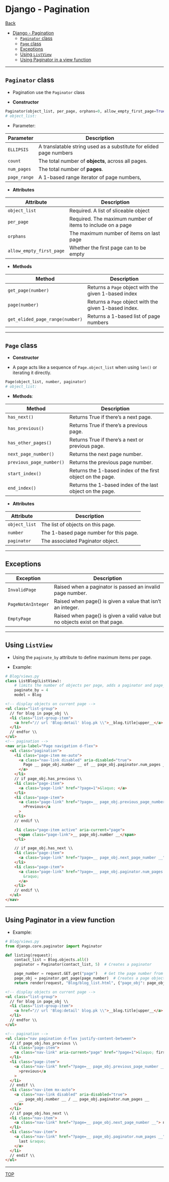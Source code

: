 # Django - Pagination

[Back](../index.md)

- [Django - Pagination](#django---pagination)
  - [`Paginator` class](#paginator-class)
  - [`Page` class](#page-class)
  - [Exceptions](#exceptions)
  - [Using `ListView`](#using-listview)
  - [Using Paginator in a view function](#using-paginator-in-a-view-function)

---

## `Paginator` class

- Pagination use the `Paginator` class

- **Constructor**

```py
Paginator(object_list, per_page, orphans=0, allow_empty_first_page=True)
# object_list: 
```

- Parameter:

| Parameter    | Description                                                        |
| ------------ | ------------------------------------------------------------------ |
| `ELLIPSIS`   | A translatable string used as a substitute for elided page numbers |
| `count`      | The total number of **objects**, across all pages.                 |
| `num_pages`  | The total number of **pages**.                                     |
| `page_range` | A 1-based range iterator of page numbers,                          |


- **Attributes**

| Attribute                | Description                                                |
| ------------------------ | ---------------------------------------------------------- |
| `object_list`            | Required. A list of sliceable object                       |
| `per_page`               | Required. The maximum number of items to include on a page |
| `orphans`                | The maximum number of items on last page                   |
| `allow_empty_first_page` | Whether the first page can to be empty                     |

- **Methods**

| Method                          | Description                                           |
| ------------------------------- | ----------------------------------------------------- |
| `get_page(number)`              | Returns a `Page` object with the given 1-based index  |
| `page(number)`                  | Returns a `Page` object with the given 1-based index. |
| `get_elided_page_range(number)` | Returns a 1-based list of page numbers                |

---

## `Page` class

- **Constructor**

- A page acts like a sequence of `Page.object_list` when using `len()` or iterating it directly.

```py
Page(object_list, number, paginator)
# object_list: 
```

- **Methods**:

| Method                   | Description                                                |
| ------------------------ | ---------------------------------------------------------- |
| `has_next()`             | Returns True if there’s a next page.                       |
| `has_previous()`         | Returns True if there’s a previous page.                   |
| `has_other_pages()`      | Returns True if there’s a next or previous page.           |
| `next_page_number()`     | Returns the next page number.                              |
| `previous_page_number()` | Returns the previous page number.                          |
| `start_index()`          | Returns the 1-based index of the first object on the page. |
| `end_index()`            | Returns the 1-based index of the last object on the page.  |

- **Attributes**

| Attribute     | Description                            |
| ------------- | -------------------------------------- |
| `object_list` | The list of objects on this page.      |
| `number`      | The 1-based page number for this page. |
| `paginator`   | The associated Paginator object.       |

---

## Exceptions

| Exception          | Description                                                                  |
| ------------------ | ---------------------------------------------------------------------------- |
| `InvalidPage`      | Raised when a paginator is passed an invalid page number.                    |
| `PageNotAnInteger` | Raised when page() is given a value that isn’t an integer.                   |
| `EmptyPage`        | Raised when page() is given a valid value but no objects exist on that page. |

---

## Using `ListView`

- Using the `paginate_by` attribute to define maximum items per page.

- Example:


```py
# Blog/views.py
class ListBlog(ListView):
    # limits the number of objects per page, adds a paginator and page_obj to the context.
    paginate_by = 4
    model = Blog
```

```html
<!-- display objects on current page -->
<ul class="list-group">
  // for blog in page_obj \\
  <li class="list-group-item">
    <a href="// url 'Blog:detail' blog.pk \\">__blog.title|upper__</a>
  </li>
  // endfor \\
</ul>
<!-- pagination -->
<nav aria-label="Page navigation d-flex">
  <ul class="pagination">
    <li class="page-item me-auto">
      <a class="nav-link disabled" aria-disabled="true">
        Page __ page_obj.number __ of __ page_obj.paginator.num_pages __
      </a>
    </li>
    // if page_obj.has_previous \\
    <li class="page-item">
      <a class="page-link" href="?page=1">&laquo; </a>
    </li>
    <li class="page-item">
      <a class="page-link" href="?page=__ page_obj.previous_page_number __"
        >Previous</a
      >
    </li>
    // endif \\

    <li class="page-item active" aria-current="page">
      <span class="page-link">__ page_obj.number __</span>
    </li>

    // if page_obj.has_next \\
    <li class="page-item">
      <a class="page-link" href="?page=__ page_obj.next_page_number __">Next</a>
    </li>
    <li class="page-item">
      <a class="page-link" href="?page=__ page_obj.paginator.num_pages __">
        &raquo;
      </a>
    </li>
    // endif \\
  </ul>
</nav>

```

---

## Using Paginator in a view function

- Example:

```py
# Blog/views.py
from django.core.paginator import Paginator

def listing(request):
    contact_list = Blog.objects.all()
    paginator = Paginator(contact_list, 5)  # Creates a paginator

    page_number = request.GET.get("page")   # Get the page number from request
    page_obj = paginator.get_page(page_number)  # Creates a page object
    return render(request, "Blog/blog_list.html", {"page_obj": page_obj}) # return the page object
```

```html
<!-- display objects on current page -->
<ul class="list-group">
  // for blog in page_obj \\
  <li class="list-group-item">
    <a href="// url 'Blog:detail' blog.pk \\">__blog.title|upper__</a>
  </li>
  // endfor \\
</ul>

<!-- pagination -->
<ul class="nav pagination d-flex justify-content-between">
  // if page_obj.has_previous \\
  <li class="page-item">
    <a class="nav-link" aria-current="page" href="?page=1">&laquo; first</a>
  </li>
  <li class="page-item">
    <a class="nav-link" href="?page=__ page_obj.previous_page_number __"
      >previous</a
    >
  </li>
  // endif \\
  <li class="nav-item mx-auto">
    <a class="nav-link disabled" aria-disabled="true">
      __ page_obj.number __ / __ page_obj.paginator.num_pages __
    </a>
  </li>
  // if page_obj.has_next \\
  <li class="nav-item">
    <a class="nav-link" href="?page=__ page_obj.next_page_number __"> next </a>
  </li>
  <li class="nav-item">
    <a class="nav-link" href="?page=__ page_obj.paginator.num_pages __">
      last &raquo;
    </a>
  </li>
  // endif \\
</ul>

```



---

[TOP](#django---pagination)

